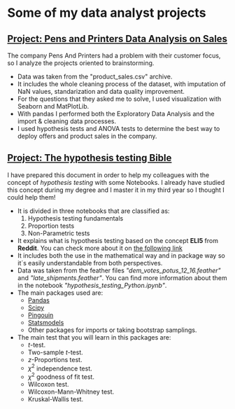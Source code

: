# Some of my data analyst projects

## [Project: Pens and Printers Data Analysis on Sales](https://github.com/Seniorveiga/Pens_and_printers/blob/main/Workspace/pens_and_printers_case_study.ipynb)

The company Pens And Printers had a problem with their customer focus, so I analyze the projects oriented to brainstorming.
* Data was taken from the "product_sales.csv" archive.
* It includes the whole cleaning process of the dataset, with imputation of NaN values, standarization  and data quality improvement.
* For the questions that they asked me to solve, I used visualization with Seaborn and MatPlotLib.
* With pandas I performed both the Exploratory Data Analysis and the import & cleaning data processes.
* I used hypothesis tests and ANOVA tests to determine the best way to deploy offers and product sales in the company.

## [Project: The hypothesis testing Bible](https://github.com/Seniorveiga/Python_Projects/tree/main/Hypothesis%20Testing%20Bible)

I have prepared this document in order to help my colleagues with the concept of *hypothesis testing* with some Notebooks. I already have studied this concept during my degree and I master it in my third year so I thought I could help them!
* It is divided in three notebooks that are classified as:
  1. Hypothesis testing fundamentals
  2. Proportion tests
  3. Non-Parametric tests
* It explains what is hypothesis testing based on the concept **ELI5** from **Reddit**. You can check more about it on [the following link](https://www.reddit.com/r/explainlikeimfive/)
* It includes both the use in the mathematical way and in package way so it´s easily understandable from both perspectives.
* Data was taken from the feather files *"dem_votes_potus_12_16.feather"* and *"late_shipments.feather"*. You can find more information about them in the notebook *"hypothesis_testing_Python.ipynb"*.
* The main packages used are:
  * [Pandas](https://pandas.pydata.org/)
  * [Scipy](https://scipy.org/)
  * [Pingouin](https://pingouin-stats.org/build/html/index.html)
  * [Statsmodels](https://www.statsmodels.org/stable/index.html)
  * Other packages for imports or taking bootstrap samplings.
* The main test that you will learn in this packages are:
  * $\mathit{t}$-test.
  * Two-sample $\mathit{t}$-test.
  * $\mathit{z}$-Proportions test.
  * $\chi^{2}$ independence test.
  * $\chi^{2}$ goodness of fit test.
  * Wilcoxon test.
  * Wilcoxon-Mann-Whitney test.
  * Kruskal-Wallis test.
